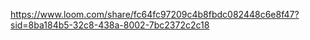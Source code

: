 https://www.loom.com/share/fc64fc97209c4b8fbdc082448c6e8f47?sid=8ba184b5-32c8-438a-8002-7bc2372c2c18
